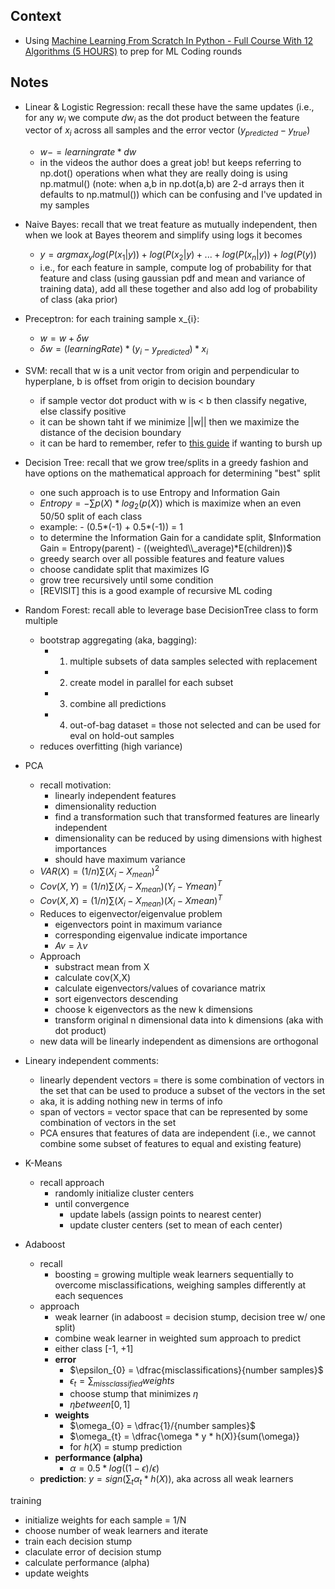 ## Context
* Using [Machine Learning From Scratch In Python - Full Course With 12 Algorithms (5 HOURS)](https://www.youtube.com/watch?v=rLOyrWV8gmA) to prep for ML Coding rounds

## Notes
* Linear & Logistic Regression: recall these have the same updates (i.e., for any $w_{i}$ we compute $dw_{i}$ as the dot product between the feature vector of $x_{i}$ across all samples and the error vector $(y_{predicted} - y_{true})$
  * $w -= learning rate * dw$
  * in the videos the author does a great job! but keeps referring to np.dot() operations when what they are really doing is using np.matmul() (note: when a,b in np.dot(a,b) are 2-d arrays then it defaults to np.matmul()) which can be confusing and I've updated in my samples 

* Naive Bayes: recall that we treat feature as mutually independent, then when we look at Bayes theorem and simplify using logs it becomes
  * $y = argmax_{y} log(P(x_{1}|y)) + log(P(x_{2}|y) + ... + log(P(x_{n}|y)) + log(P(y))$
  * i.e., for each feature in sample, compute log of probability for that feature and class (using gaussian pdf and mean and variance of training data), add all these together and also add log of probability of class (aka prior)

* Preceptron: for each training sample x_{i}:
  * $w = w + \delta w$
  * $\delta w = (learningRate) * (y_{i} - y_{predicted}) * x_{i}$

* SVM: recall that w is a unit vector from origin and perpendicular to hyperplane, b is offset from origin to decision boundary
  * if sample vector dot product with w is < b then classify negative, else classify positive
  * it can be shown taht if we minimize ||w|| then we maximize the distance of the decision boundary
  * it can be hard to remember, refer to [this guide](https://www.analyticsvidhya.com/blog/2021/10/support-vector-machinessvm-a-complete-guide-for-beginners/) if wanting to bursh up 

* Decision Tree: recall that we grow tree/splits in a greedy fashion and have options on the mathematical approach for determining "best" split
  * one such approach is to use Entropy and Information Gain
  * $Entropy = - {\sum} p(X)*log_{2}(p(X))$ which is maximize when an even 50/50 split of each class
  * example: - (0.5*(-1) + 0.5*(-1)) = 1
  * to determine the Information Gain for a candidate split, $Information Gain = Entropy(parent) - ((weighted\\_average)*E(children))$
  * greedy search over all possible features and feature values
  * choose candidate split that maximizes IG
  * grow tree recursively until some condition
  * [REVISIT] this is a good example of recursive ML coding

* Random Forest: recall able to leverage base DecisionTree class to form multiple
  * bootstrap aggregating (aka, bagging):
    * 1. multiple subsets of data samples selected with replacement
    * 2. create model in parallel for each subset
    * 3. combine all predictions
    * 4. out-of-bag dataset = those not selected and can be used for eval on hold-out samples
  * reduces overfitting (high variance)

* PCA
  * recall motivation:
    * linearly independent features
    * dimensionality reduction
    * find a transformation such that transformed features are linearly independent
    * dimensionality can be reduced by using dimensions with highest importances
    * should have maximum variance
  * $VAR(X) = (1/n) \sum (X_{i} - X_{mean})^2$
  * $Cov(X, Y) = (1/n) \sum (X_{i} - X_{mean})(Y_{i} - Y{mean})^T$
  * $Cov(X, X) = (1/n) \sum (X_{i} - X_{mean})(X_{i} - X{mean})^T$
  * Reduces to eigenvector/eigenvalue problem
    * eigenvectors point in maximum variance
    * corresponding eigenvalue indicate importance
    * $Av = \lambda v$
  * Approach
    * substract mean from X
    * calculate cov(X,X)
    * calculate eigenvectors/values of covariance matrix
    * sort eigenvectors descending
    * choose k eigenvectors as the new k dimensions
    * transform original n dimensional data into k dimensions (aka with dot product)
  * new data will be linearly independent as dimensions are orthogonal

* Lineary independent comments:
  * linearly dependent vectors = there is some combination of vectors in the set that can be used to produce a subset of the vectors in the set
  * aka, it is adding nothing new in terms of info
  * span of vectors = vector space that can be represented by some combination of vectors in the set
  * PCA ensures that features of data are independent (i.e., we cannot combine some subset of features to equal and existing feature)

* K-Means
  * recall approach
    * randomly initialize cluster centers
    * until convergence
      * update labels (assign points to nearest center)
      * update cluster centers (set to mean of each center)

* Adaboost
  * recall
    * boosting = growing multiple weak learners sequentially to overcome misclassifications, weighing samples differently at each sequences
  * approach
    * weak learner (in adaboost = decision stump, decision tree w/ one split)
    * combine weak learner in weighted sum approach to predict
    * either class [-1, +1]
    * **error**
      * $\epsilon_{0} = \dfrac{misclassifications}{number samples}$
      * $\epsilon_{t} = \sum_{missclassified} weights$
      * choose stump that minimizes $\eta$
      * $\eta between [0, 1]$
    * **weights**
      * $\omega_{0} = \dfrac{1}/{number samples}$
      * $\omega_{t} = \dfrac{\omega * y * h(X)}{sum(\omega)}
      * for $h(X)$ = stump prediction
    * **performance (alpha)**
      * $\alpha = 0.5 * log((1-\epsilon)/\epsilon)$
  * **prediction**: $y = sign(\sum_{t} \alpha_{t} * h(X))$, aka across all weak learners
  
training
  * initialize weights for each sample = 1/N
  * choose number of weak learners and iterate
  * train each decision stump
  * claculate error of decision stump
  * calculate performance (alpha)
  * update weights
